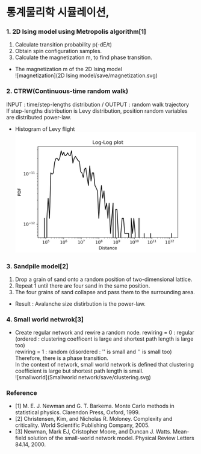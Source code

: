 # 통계물리학 시뮬레이션,

### 1. 2D Ising model using Metropolis algorithm[1]  
1. Calculate transition probability p(-dE/t)  
2. Obtain spin configuration samples.  
3. Calculate the magnetization m, to find phase transition.  
- The magnetization m of the 2D Ising model  
![magnetization](2D Ising model/save/magnetization.svg)

  
### 2. CTRW(Continuous-time random walk)  
INPUT : time/step-lengths distribution / OUTPUT : random walk trajectory  
If step-lengths distribution is Levy distribution, position random variables are distributed power-law.  
- Histogram of Levy flight
![Levyflight](CTRW/save/Levy.svg)


### 3. Sandpile model[2]
1. Drop a grain of sand onto a random position of two-dimensional lattice.
2. Repeat 1 until there are four sand in the same position.
3. The four grains of sand collapse and pass them to the surrounding area. 
- Result : Avalanche size distirbution is the power-law.  
  
### 4. Small world netwrok[3]  
- Create regular network and rewire a random node.
  rewiring = 0  : regular (ordered : clustering coefficent is large and shortest path length is large too)  
  rewiring = 1  : random (disordered : '' is small and '' is small too)  
  Therefore, there is a phase transition.  
  In the context of network, small world network is defined that clustering coefficient is large but shortest path length is small.  
![smallworld](Smallworld network/save/clustering.svg)

### Reference
- [1] M.  E.  J.  Newman  and  G.  T.  Barkema. Monte Carlo methods in statistical physics. Clarendon Press, Oxford, 1999.
- [2] Christensen, Kim, and Nicholas R. Moloney. Complexity and criticality. World Scientific Publishing Company, 2005.
- [3] Newman, Mark EJ, Cristopher Moore, and Duncan J. Watts. Mean-field solution of the small-world network model. Physical Review Letters 84.14, 2000.
